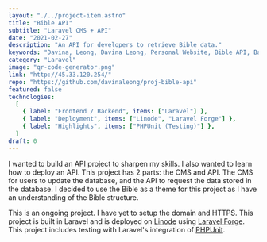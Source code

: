 ```yaml
---
layout: "./../project-item.astro"
title: "Bible API"
subtitle: "Laravel CMS + API"
date: "2021-02-27"
description: "An API for developers to retrieve Bible data."
keywords: "Davina, Leong, Davina Leong, Personal Website, Bible API, Backend, HTML, CSS, Linode, Deployment, MySQL, JSON, JSON API, PHPUnit, Testing, Laravel Forge"
category: "Laravel"
image: "qr-code-generator.png"
link: "http://45.33.120.254/"
repo: "https://github.com/davinaleong/proj-bible-api"
featured: false
technologies:
  [
    { label: "Frontend / Backend", items: ["Laravel"] },
    { label: "Deployment", items: ["Linode", "Laravel Forge"] },
    { label: "Highlights", items: ["PHPUnit (Testing)"] },
  ]
draft: 0
---
```


I wanted to build an API project to sharpen my skills. I also wanted to learn how to deploy an API. This project has 2 parts: the CMS and API. The CMS for users to update the database, and the API to request the data stored in the database. I decided to use the Bible as a theme for this project as I have an understanding of the Bible structure.

This is an ongoing project. I have yet to setup the domain and HTTPS. This project is built in Laravel and is deployed on [Linode](https://www.linode.com/) using [Laravel Forge](https://forge.laravel.com/). This project includes testing with Laravel's integration of [PHPUnit](https://phpunit.de/).
